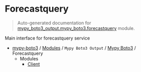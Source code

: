 # Forecastquery

> Auto-generated documentation for [mypy_boto3_output.mypy_boto3.forecastquery](https://github.com/vemel/mypy_boto3/blob/master/mypy_boto3_output/mypy_boto3/forecastquery/__init__.py) module.

Main interface for forecastquery service

- [mypy-boto3](../../../README.md#mypy_boto3) / [Modules](../../../MODULES.md#mypy-boto3-modules) / `Mypy Boto3 Output` / [Mypy Boto3](../index.md#mypy-boto3) / Forecastquery
    - Modules
        - [Client](client.md#client)
